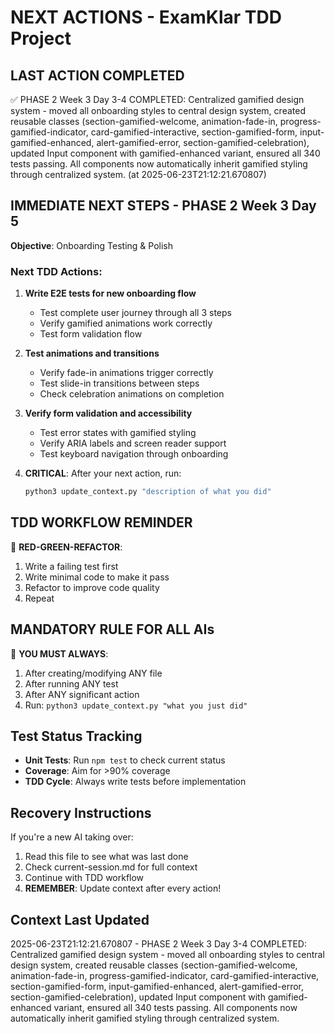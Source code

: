 # NEXT ACTIONS - ExamKlar TDD Project

## LAST ACTION COMPLETED
✅ PHASE 2 Week 3 Day 3-4 COMPLETED: Centralized gamified design system - moved all onboarding styles to central design system, created reusable classes (section-gamified-welcome, animation-fade-in, progress-gamified-indicator, card-gamified-interactive, section-gamified-form, input-gamified-enhanced, alert-gamified-error, section-gamified-celebration), updated Input component with gamified-enhanced variant, ensured all 340 tests passing. All components now automatically inherit gamified styling through centralized system. (at 2025-06-23T21:12:21.670807)

## IMMEDIATE NEXT STEPS - PHASE 2 Week 3 Day 5
**Objective**: Onboarding Testing & Polish

### Next TDD Actions:
1. **Write E2E tests for new onboarding flow**
   - Test complete user journey through all 3 steps
   - Verify gamified animations work correctly
   - Test form validation flow

2. **Test animations and transitions**
   - Verify fade-in animations trigger correctly
   - Test slide-in transitions between steps
   - Check celebration animations on completion

3. **Verify form validation and accessibility**
   - Test error states with gamified styling
   - Verify ARIA labels and screen reader support
   - Test keyboard navigation through onboarding

4. **CRITICAL**: After your next action, run:
   ```bash
   python3 update_context.py "description of what you did"
   ```

## TDD WORKFLOW REMINDER
🧪 **RED-GREEN-REFACTOR**:
1. Write a failing test first
2. Write minimal code to make it pass
3. Refactor to improve code quality
4. Repeat

## MANDATORY RULE FOR ALL AIs
🚨 **YOU MUST ALWAYS**:
1. After creating/modifying ANY file
2. After running ANY test
3. After ANY significant action
4. Run: `python3 update_context.py "what you just did"`

## Test Status Tracking
- **Unit Tests**: Run `npm test` to check current status
- **Coverage**: Aim for >90% coverage
- **TDD Cycle**: Always write tests before implementation

## Recovery Instructions
If you're a new AI taking over:
1. Read this file to see what was last done
2. Check current-session.md for full context
3. Continue with TDD workflow
4. **REMEMBER**: Update context after every action!

## Context Last Updated
2025-06-23T21:12:21.670807 - PHASE 2 Week 3 Day 3-4 COMPLETED: Centralized gamified design system - moved all onboarding styles to central design system, created reusable classes (section-gamified-welcome, animation-fade-in, progress-gamified-indicator, card-gamified-interactive, section-gamified-form, input-gamified-enhanced, alert-gamified-error, section-gamified-celebration), updated Input component with gamified-enhanced variant, ensured all 340 tests passing. All components now automatically inherit gamified styling through centralized system.


